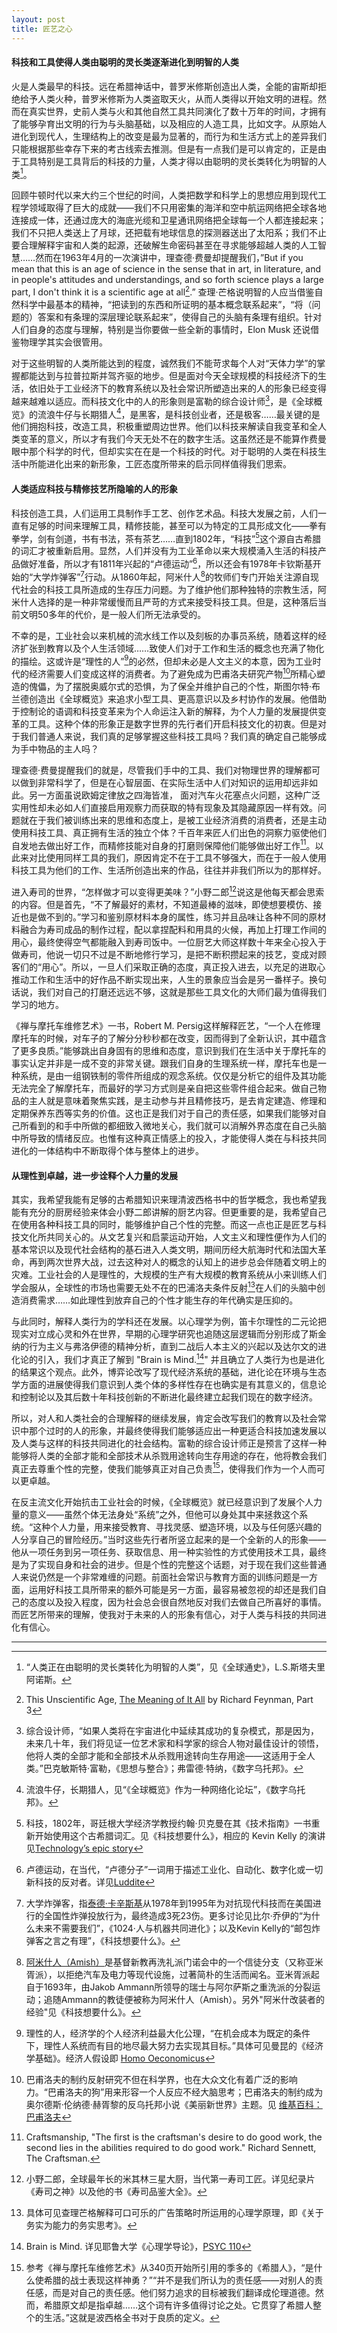 ```yaml
---
layout: post
title: 匠艺之心
---
```


#### 科技和工具使得人类由聪明的灵长类逐渐进化到明智的人类

火是人类最早的科技。远在希腊神话中，普罗米修斯创造出人类，全能的宙斯却拒绝给予人类火种，普罗米修斯为人类盗取天火，从而人类得以开始文明的进程。然而在真实世界，史前人类与火和其他自然工具共同演化了数十万年的时间，才拥有了能够孕育出文明的行为与头脑基础，以及相应的人造工具，比如文字。从原始人进化到现代人，生理结构上的改变是最为显著的，而行为和生活方式上的差异我们只能根据那些幸存下来的考古线索去推测。但是有一点我们是可以肯定的，正是由于工具特别是工具背后的科技的力量，人类才得以由聪明的灵长类转化为明智的人类[^1]。

[^1]: “人类正在由聪明的灵长类转化为明智的人类”，见《全球通史》，L.S.斯塔夫里阿诺斯。

回顾牛顿时代以来大约三个世纪的时间，人类把数学和科学上的思想应用到现代工程学领域取得了巨大的成就——我们不只用密集的海洋和空中航运网络把全球各地连接成一体，还通过庞大的海底光缆和卫星通讯网络把全球每一个人都连接起来；我们不只把人类送上了月球，还把载有地球信息的探测器送出了太阳系；我们不止要合理解释宇宙和人类的起源，还破解生命密码甚至在寻求能够超越人类的人工智慧……然而在1963年4月的一次演讲中，理查德·费曼却提醒我们，”But if you mean that this is an age of science in the sense that in art, in literature, and in people's attitudes and understandings, and so forth science plays a large part, I don't think it is a scientific age at all[^2].” 查理·芒格说明智的人应当借鉴自然科学中最基本的精神，“把读到的东西和所证明的基本概念联系起来”，“将（问题的）答案和有条理的深层理论联系起来”，使得自己的头脑有条理有组织。针对人们自身的态度与理解，特别是当你要做一些全新的事情时，Elon Musk 还说借鉴物理学其实会很管用。

[^2]: This Unscientific Age, [The Meaning of It All](http://en.wikipedia.org/wiki/The_Meaning_of_It_All) by Richard Feynman, Part 3

对于这些明智的人类所能达到的程度，诚然我们不能苛求每个人对“天体力学”的掌握都能达到与拉普拉斯并驾齐驱的地步。但是面对今天全球规模的科技经济下的生活，依旧处于工业经济下的教育系统以及社会常识所塑造出来的人的形象已经变得越来越难以适应。而科技文化中的人的形象则是富勒的综合设计师[^3]，是《全球概览》的流浪牛仔与长期猎人[^4]，是黑客，是科技创业者，还是极客……最关键的是他们拥抱科技，改造工具，积极重塑周边世界。他们以科技来解读自我变革和全人类变革的意义，所以才有我们今天无处不在的数字生活。这虽然还是不能算作费曼眼中那个科学的时代，但却实实在在是一个科技的时代。对于聪明的人类在科技生活中所能进化出来的新形象，工匠态度所带来的启示同样值得我们思索。

[^3]: 综合设计师，“如果人类将在宇宙进化中延续其成功的复杂模式，那是因为，未来几十年，我们将见证一位艺术家和科学家的综合人物对最佳设计的领悟，他将人类的全部才能和全部技术从杀戮用途转向生存用途——这适用于全人类。”巴克敏斯特·富勒，《思想与整合》；弗雷德·特纳，《数字乌托邦》。
[^4]: 流浪牛仔，长期猎人，见“《全球概览》作为一种网络化论坛”，《数字乌托邦》。

#### 人类适应科技与精修技艺所隐喻的人的形象

科技创造工具，人们运用工具制作手工艺、创作艺术品。科技大发展之前，人们一直有足够的时间来理解工具，精修技能，甚至可以为特定的工具形成文化——拳有拳学，剑有剑道，书有书法，茶有茶艺……直到1802年，“科技”[^5]这个源自古希腊的词汇才被重新启用。显然，人们并没有为工业革命以来大规模涌入生活的科技产品做好准备，所以才有1811年兴起的“卢德运动”[^6]，所以还会有1978年卡钦斯基开始的“大学炸弹客”[^7]行动。从1860年起，阿米什人[^8]的牧师们专门开始关注源自现代社会的科技工具所造成的生存压力问题。为了维护他们那种独特的宗教生活，阿米什人选择的是一种非常缓慢而且严苛的方式来接受科技工具。但是，这种落后当前文明50多年的代价，是一般人们所无法承受的。

[^5]: 科技，1802年，哥廷根大学经济学教授约翰·贝克曼在其《技术指南》一书重新开始使用这个古希腊词汇。见《科技想要什么》，相应的 Kevin Kelly 的演讲见[Technology’s epic story](http://www.ted.com/talks/kevin_kelly_tells_technology_s_epic_story)
[^6]: 卢德运动，在当代，“卢德分子”一词用于描述工业化、自动化、数字化或一切新科技的反对者。详见[Luddite](http://en.wikipedia.org/wiki/Luddite)
[^7]: 大学炸弹客，指[泰德·卡辛斯基](http://en.wikipedia.org/wiki/Ted_Kaczynski)从1978年到1995年为对抗现代科技而在美国进行的全国性炸弹投放行为，最终造成3死23伤。更多讨论见比尔·乔伊的“为什么未来不需要我们”，《1024·人与机器共同进化》；以及Kevin Kelly的“邮包炸弹客之言之有理”，《科技想要什么》。
[^8]: [阿米什人（Amish）](http://en.wikipedia.org/wiki/Amish)是基督新教再洗礼派门诺会中的一个信徒分支（又称亚米胥派），以拒绝汽车及电力等现代设施，过著简朴的生活而闻名。亚米胥派起自于1693年，由Jakob Ammann所领导的瑞士与阿尔萨斯之重洗派的分裂运动；追随Ammann的教徒便被称为阿米什人（Amish）。另外"阿米什改装者的经验"见《科技想要什么》。

不幸的是，工业社会以来机械的流水线工作以及刻板的办事员系统，随着这样的经济扩张到教育以及个人生活领域……致使人们对于工作和生活的概念也充满了物化的描绘。这或许是“理性的人”[^9]的必然，但却未必是人文主义的本意，因为工业时代的经济需要人们变成这样的消费者。为了避免成为巴甫洛夫研究产物[^10]所精心塑造的傀儡，为了摆脱奥威尔式的恐惧，为了保全并维护自己的个性，斯图尔特·布兰德创造出《全球概览》来追求小型工具、更高意识以及乡村协作的发展。他借助于控制论的语调和科技变革来为个人命运注入新的解释，为个人力量的发展提供变革的工具。这种个体的形象正是数字世界的先行者们开启科技文化的初衷。但是对于我们普通人来说，我们真的足够掌握这些科技工具吗？我们真的确定自己能够成为手中物品的主人吗？

[^9]: 理性的人，经济学的个人经济利益最大化公理，“在机会成本为既定的条件下，理性人系统而有目的地尽最大努力去实现其目标。”具体可见曼昆的《经济学基础》。经济人假设即 [Homo Oeconomicus](http://en.wikipedia.org/wiki/Homo_economicus)
[^10]: 巴甫洛夫的制约反射研究不但在科学界，也在大众文化有着广泛的影响力。“巴甫洛夫的狗”用来形容一个人反应不经大脑思考；巴甫洛夫的制约成为奥尔德斯·伦纳德·赫胥黎的反乌托邦小说《美丽新世界》主题。见 [维基百科：巴甫洛夫](http://zh.wikipedia.org/wiki/巴甫洛夫)

理查德·费曼提醒我们的就是，尽管我们手中的工具、我们对物理世界的理解都可以做到非常科学了，但是在心智层面、在实际生活中人们对知识的运用却远非如此。另一方面虽说欧姆定律放之四海皆准， 面对汽车火花塞点火问题，这种广泛实用性却未必如人们直接启用观察力而获取的特有现象及其隐藏原因一样有效。问题就在于我们被训练出来的思维和态度上，是被工业经济消费的消费者，还是主动使用科技工具、真正拥有生活的独立个体？千百年来匠人们出色的洞察力驱使他们自发地去做出好工作，而精修技能对自身的打磨则保障他们能够做出好工作[^11]。以此来对比使用同样工具的我们，原因肯定不在于工具不够强大，而在于一般人使用科技工具为他们的工作、生活所创造出来的作品，往往并非我们所以为的那样好。

[^11]: Craftsmanship, "The first is the craftsman's desire to do good work, the second lies in the abilities required to do good work." Richard Sennett, The Craftsman.

进入寿司的世界，“怎样做才可以变得更美味？”小野二郎[^12]说这是他每天都会思索的内容。但是首先，“不了解最好的素材，不知道最棒的滋味，即使想要模仿、接近也是做不到的。”学习和鉴别原材料本身的属性，练习并且品味让各种不同的原材料融合为寿司成品的制作过程，配以拿捏配料和用具的火候，再加上打理工作间的用心，最终使得空气都能融入到寿司饭中。一位厨艺大师这样数十年来全心投入于做寿司，他说一切只不过是不断地修行学习，是把不断积攒起来的技艺，变成对顾客们的“用心”。所以，一旦人们采取正确的态度，真正投入进去，以充足的进取心推动工作和生活中的好作品不断实现出来，人生的景象应当会是另一番样子。换句话说，我们对自己的打磨还远远不够，这就是那些工具文化的大师们最为值得我们学习的地方。

[^12]: 小野二郎，全球最年长的米其林三星大厨，当代第一寿司工匠。详见纪录片《寿司之神》以及他的书《寿司品鉴大全》。

《禅与摩托车维修艺术》一书，Robert M. Persig这样解释匠艺，“一个人在修理摩托车的时候，对车子的了解分分秒秒都在改变，因而得到了全新认识，其中蕴含了更多良质。”能够跳出自身固有的思维和态度，意识到我们在生活中关于摩托车的事实认定并非是一成不变的非常关键。跟我们自身的生理系统一样，摩托车也是一种系统，是由一组钢铁制的零件所组成的观念系统。仅仅是分析它的组件及其功能无法完全了解摩托车，而最好的学习方式则是亲自把这些零件组合起来。做自己物品的主人就是意味着聚焦实践，是主动参与并且精修技巧，是去肯定建造、修理和定期保养东西等实务的价值。这也正是我们对于自己的责任感，如果我们能够对自己所看到的和手中所做的都细致入微地关心，我们就可以消解外界态度在自己头脑中所导致的情绪反应。也惟有这种真正情感上的投入，才能使得人类在与科技共同进化的一体结构中不断取得个体与整体上的进步。

#### 从理性到卓越，进一步诠释个人力量的发展

其实，我希望我能有足够的古希腊知识来理清波西格书中的哲学概念，我也希望我能有充分的厨房经验来体会小野二郎讲解的厨艺内容。但更重要的是，我希望自己在使用各种科技工具的同时，能够维护自己个性的完整。而这一点也正是匠艺与科技文化所共同关心的。从文艺复兴和启蒙运动开始，人文主义和理性便作为人们的基本常识以及现代社会结构的基石进入人类文明，期间历经大航海时代和法国大革命，再到两次世界大战，过去这种对人的概念的认知上的进步总会伴随着文明上的灾难。工业社会的人是理性的，大规模的生产有大规模的教育系统从小来训练人们学会服从，全球性的市场也需要无处不在的巴浦洛夫条件反射[^13]在人们的头脑中创造消费需求……如此理性到放弃自己的个性才能生存的年代确实是压抑的。

[^13]: 具体可见查理芒格解释可口可乐的广告策略时所运用的心理学原理，即《关于务实为能力的务实思考》。

与此同时，解释人类行为的学科还在发展。以心理学为例，笛卡尔理性的二元论把现实对立成心灵和外在世界，早期的心理学研究也追随这层逻辑而分别形成了斯金纳的行为主义与弗洛伊德的精神分析，直到二战后人本主义的兴起以及达尔文的进化论的引入，我们才真正了解到 "Brain is Mind.[^14]" 并且确立了人类行为也是进化的结果这个观点。此外，博弈论改写了现代经济系统的基础，进化论在环境与生态学方面的进展使得我们意识到人类个体的多样性存在也确实是有其意义的，信息论和控制论以及其后数十年科技创新的不断进化最终建立起我们现在的数字经济。

[^14]: Brain is Mind. 详见耶鲁大学《心理学导论》，[PSYC 110](http://oyc.yale.edu/psychology/psyc-110)

所以，对人和人类社会的合理解释的继续发展，肯定会改写我们的教育以及社会常识中那个过时的人的形象，并最终使得我们能够适应出一种更适合科技加速发展以及人类与这样的科技共同进化的社会结构。富勒的综合设计师正是预言了这样一种能够将人类的全部才能和全部技术从杀戮用途转向生存用途的存在，他将教会我们真正去尊重个性的完整，使我们能够真正对自己负责[^15]，使得我们作为一个人而可以更卓越。

[^15]: 参考《禅与摩托车维修艺术》从340页开始所引用的季多的《希腊人》，“是什么使希腊的战士表现这样神勇？”“并不是我们所认为的责任感——对别人的责任感，而是对自己的责任感。他们努力追求的目标被我们翻译成伦理道德。然而，希腊原文却是指卓越……这个词有许多值得讨论之处。它贯穿了希腊人整个的生活。”这就是波西格全书对于良质的定义。

在反主流文化开始抗击工业社会的时候，《全球概览》就已经意识到了发展个人力量的意义——虽然个体无法身处“系统”之外，但他可以身处其中来拯救这个系统。“这种个人力量，用来接受教育、寻找灵感、塑造环境，以及与任何感兴趣的人分享自己的冒险经历。”当时这些先行者所竖立起来的是一个全新的人的形象——他从一项任务到另一项任务、获取信息、用一种实验性的方式使用技术工具，最终是为了实现自身和社会的进步。但是个性的完整这个话题，对于现在我们这些普通人来说仍然是一个非常难缠的问题。前面社会常识与教育方面的训练问题是一方面，运用好科技工具所带来的额外可能是另一方面，最容易被忽视的却还是我们自己的态度以及投入程度，因为社会总会很自然地反对我们去做自己所喜好的事情。而匠艺所带来的理解，使我对于未来的人的形象有信心，对于人类与科技的共同进化有信心。

***
